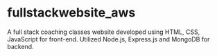 # fullstackwebsite_aws
A full stack coaching classes website developed using HTML, CSS, JavaScript for front-end. Utilized Node.js, Express.js and MongoDB for backend.
